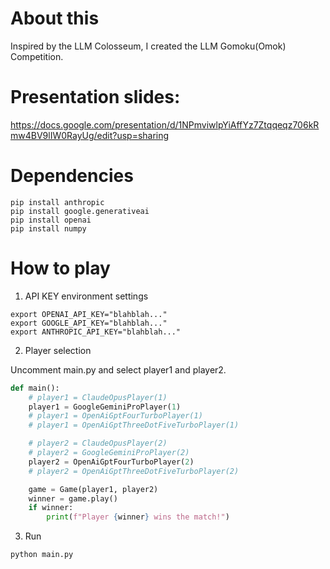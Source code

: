 # About this
Inspired by the LLM Colosseum, I created the LLM Gomoku(Omok) Competition.

# Presentation slides:
https://docs.google.com/presentation/d/1NPmviwlpYiAffYz7Ztqqeqz706kRmw4BV9lIW0RayUg/edit?usp=sharing

# Dependencies 
```shell
pip install anthropic
pip install google.generativeai
pip install openai
pip install numpy
```
# How to play
1. API KEY environment settings

```shell
export OPENAI_API_KEY="blahblah..."
export GOOGLE_API_KEY="blahblah..."
export ANTHROPIC_API_KEY="blahblah..."
```

2. Player selection

Uncomment main.py and select player1 and player2.

```python
def main():
    # player1 = ClaudeOpusPlayer(1)
    player1 = GoogleGeminiProPlayer(1)
    # player1 = OpenAiGptFourTurboPlayer(1)
    # player1 = OpenAiGptThreeDotFiveTurboPlayer(1)

    # player2 = ClaudeOpusPlayer(2)
    # player2 = GoogleGeminiProPlayer(2)
    player2 = OpenAiGptFourTurboPlayer(2)
    # player2 = OpenAiGptThreeDotFiveTurboPlayer(2)

    game = Game(player1, player2)
    winner = game.play()
    if winner:
        print(f"Player {winner} wins the match!")
```

3. Run

```python
python main.py
```
